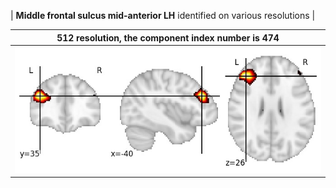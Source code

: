 


| **Middle frontal sulcus mid-anterior LH** identified on various resolutions |

| 512 resolution, the component index number is 474|  
|:---:|  
| ![Component 512](../512/final/474.jpg "From component 512: Middle frontal sulcus mid-anterior LH") |